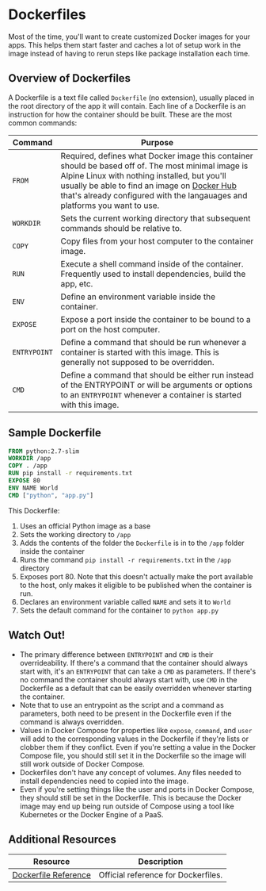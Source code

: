 # Dockerfiles

Most of the time, you'll want to create customized Docker images for your apps. This helps them start faster and caches a lot of setup work in the image instead of having to rerun steps like package installation each time.

## Overview of Dockerfiles

A Dockerfile is a text file called `Dockerfile` (no extension), usually placed in the root directory of the app it will contain. Each line of a Dockerfile is an instruction for how the container should be built. These are the most common commands:

| Command | Purpose |
| --- | --- |
| `FROM` | Required, defines what Docker image this container should be based off of. The most minimal image is Alpine Linux with nothing installed, but you'll usually be able to find an image on [Docker Hub](https://hub.docker.com/) that's already configured with the langauages and platforms you want to use. |
| `WORKDIR` | Sets the current working directory that subsequent commands should be relative to. |
| `COPY` | Copy files from your host computer to the container image. |
| `RUN` | Execute a shell command inside of the container. Frequently used to install dependencies, build the app, etc. | 
| `ENV` | Define an environment variable inside the container. |
| `EXPOSE` | Expose a port inside the container to be bound to a port on the host computer. |
| `ENTRYPOINT` | Define a command that should be run whenever a container is started with this image. This is generally not supposed to be overridden. |
| `CMD` | Define a command that should be either run instead of the ENTRYPOINT or will be arguments or options to an `ENTRYPOINT` whenever a container is started with this image. |

## Sample Dockerfile

```dockerfile
FROM python:2.7-slim
WORKDIR /app
COPY . /app
RUN pip install -r requirements.txt
EXPOSE 80
ENV NAME World
CMD ["python", "app.py"]
```

This Dockerfile:

1. Uses an official Python image as a base
2. Sets the working directory to `/app`
3. Adds the contents of the folder the `Dockerfile` is in to the `/app` folder inside the container
4. Runs the command `pip install -r requirements.txt` in the `/app` directory
5. Exposes port 80. Note that this doesn't actually make the port available to the host, only makes it eligible to be published when the container is run.
6. Declares an environment variable called `NAME` and sets it to `World`
7. Sets the default command for the container to `python app.py`

## Watch Out!

* The primary difference between `ENTRYPOINT` and `CMD` is their overrideability. If there's a command that the container should always start with, it's an `ENTRYPOINT` that can take a `CMD` as parameters. If there's no command the container should always start with, use `CMD` in the Dockerfile as a default that can be easily overridden whenever starting the container.
* Note that to use an entrypoint as the script and a command as parameters, both need to be present in the Dockerfile even if the command is always overridden.
* Values in Docker Compose for properties like `expose`, `command`, and `user` will add to the corresponding values in the Dockerfile if they're lists or clobber them if they conflict. Even if you're setting a value in the Docker Compose file, you should still set it in the Dockerfile so the image will still work outside of Docker Compose.
* Dockerfiles don't have any concept of volumes. Any files needed to install dependencies need to copied into the image.
* Even if you're setting things like the user and ports in Docker Compose, they should still be set in the Dockerfile. This is because the Docker image may end up being run outside of Compose using a tool like Kubernetes or the Docker Engine of a PaaS.

## Additional Resources

| Resource | Description |
| --- | --- |
| [Dockerfile Reference](https://docs.docker.com/engine/reference/builder/) | Official reference for Dockerfiles. |
